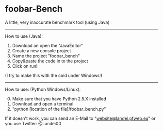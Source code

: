 foobar-Bench
============

A little, very inaccurate benchmark tool (using Java)

------------

How to use (Java):

1. Download an open the "JavaEditor"
2. Create a new console project
3. Name the project "foobar_bench"
4. Copy&paste the code in to the project
5. Click on run!

(I try to make this with the cmd under Windows!)

-------------
How to use: (Python Windows/Linux):

0. Make sure that you have Python 2.5.X installed
1. Download and open a terminal
2. "python [location of the file]/foobar_bench.py"

If it doesn't work, you can send an E-Mail to "website@landei.pfweb.eu" or you use Twitter: @Landei00
